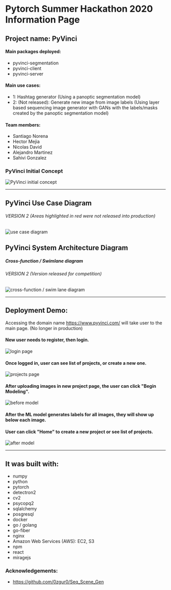 # Pytorch Summer Hackathon 2020 Information Page

## Project name: PyVinci


#### Main packages deployed:
- pyvinci-segmentation 
- pyvinci-client
- pyvinci-server

#### Main use cases:
- 1: Hashtag generator (Using a panoptic segmentation model)
- 2: (Not released): Generate new image from image labels (Using layer based sequencing image generator with GANs with the labels/masks created by the panoptic segmentation model)

#### Team members:
- Santiago Norena
- Hector Mejia
- Nicolas David
- Alejandro Martinez
- Sahivi Gonzalez

### PyVinci Initial Concept
![PyVinci initial concept](deployment_demo/pyvinci-thumbnail.png)

---------------------------------------------------------------------------------------
## PyVinci Use Case Diagram 
###### VERSION 2 (Areas highlighted in red were not released into production)
![use case diagram](architecture/UML-Diagrams/version-2/PyVinci-UseCase-Diagram.png)

## PyVinci System Architecture Diagram 
##### Cross-function / Swimlane diagram
###### VERSION 2 (Version released for competition)
![cross-function / swim lane diagram](architecture/UML-Diagrams/version-2/PyVinci-System-Architecture-Diagram.png)

---------------------------------------------------------------------------------------
## Deployment Demo:

Accessing the domain name https://www.pyvinci.com/ will take user to the main page. (No longer in production)

#### New user needs to register, then login.
![login page](deployment_demo/login_page.png)

#### Once logged in, user can see list of projects, or create a new one.
![projects page](deployment_demo/projects_list_page.png)

#### After uploading images in new project page, the user can click "Begin Modeling".
![before model](deployment_demo/new_project_BEFORE_running_model.png)

#### After the ML model generates labels for all images, they will show up below each image. 
#### User can click "Home" to create a new project or see list of projects.
![after model](deployment_demo/new_project_AFTER_running_model.png)

---------------------------------------------------------------------------------------
## It was built with:
- numpy
- python
- pytorch
- detectron2
- cv2
- psycopq2
- sqlalchemy
- posgresql
- docker
- go / golang 
- go-fiber
- nginx
- Amazon Web Services (AWS): EC2, S3
- npm
- react
- miragejs

### Acknowledgements:
- https://github.com/0zgur0/Seq_Scene_Gen

